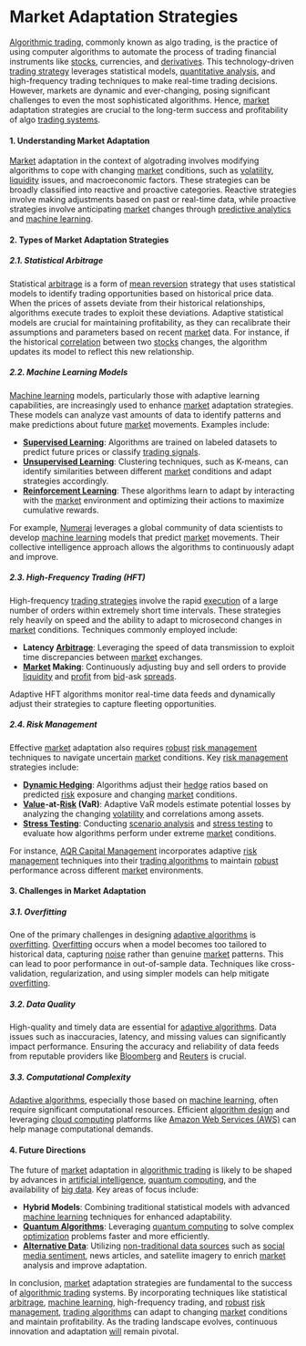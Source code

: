 # Market Adaptation Strategies

[Algorithmic trading](../a/algorithmic_trading.md), commonly known as algo trading, is the practice of using computer algorithms to automate the process of trading financial instruments like [stocks](../s/stock.md), currencies, and [derivatives](../d/derivatives.md). This technology-driven [trading strategy](../t/trading_strategy.md) leverages statistical models, [quantitative analysis](../q/quantitative_analysis.md), and high-frequency trading techniques to make real-time trading decisions. However, markets are dynamic and ever-changing, posing significant challenges to even the most sophisticated algorithms. Hence, [market](../m/market.md) adaptation strategies are crucial to the long-term success and profitability of algo [trading systems](../t/trading_systems.md).

#### 1. Understanding Market Adaptation
[Market](../m/market.md) adaptation in the context of algotrading involves modifying algorithms to cope with changing [market](../m/market.md) conditions, such as [volatility](../v/volatility.md), [liquidity](../l/liquidity.md) issues, and macroeconomic factors. These strategies can be broadly classified into reactive and proactive categories. Reactive strategies involve making adjustments based on past or real-time data, while proactive strategies involve anticipating [market](../m/market.md) changes through [predictive analytics](../p/predictive_analytics.md) and [machine learning](../m/machine_learning.md).

#### 2. Types of Market Adaptation Strategies

##### 2.1. Statistical Arbitrage
Statistical [arbitrage](../a/arbitrage.md) is a form of [mean reversion](../m/mean_reversion.md) strategy that uses statistical models to identify trading opportunities based on historical price data. When the prices of assets deviate from their historical relationships, algorithms execute trades to exploit these deviations. Adaptive statistical models are crucial for maintaining profitability, as they can recalibrate their assumptions and parameters based on recent [market](../m/market.md) data. For instance, if the historical [correlation](../c/correlation.md) between two [stocks](../s/stock.md) changes, the algorithm updates its model to reflect this new relationship.

##### 2.2. Machine Learning Models
[Machine learning](../m/machine_learning.md) models, particularly those with adaptive learning capabilities, are increasingly used to enhance [market](../m/market.md) adaptation strategies. These models can analyze vast amounts of data to identify patterns and make predictions about future [market](../m/market.md) movements. Examples include:

- **[Supervised Learning](../s/supervised_learning.md)**: Algorithms are trained on labeled datasets to predict future prices or classify [trading signals](../t/trading_signals.md).
- **[Unsupervised Learning](../u/unsupervised_learning.md)**: Clustering techniques, such as K-means, can identify similarities between different [market](../m/market.md) conditions and adapt strategies accordingly.
- **[Reinforcement Learning](../r/reinforcement_learning.md)**: These algorithms learn to adapt by interacting with the [market](../m/market.md) environment and optimizing their actions to maximize cumulative rewards.

For example, [Numerai](https://numer.ai/) leverages a global community of data scientists to develop [machine learning](../m/machine_learning.md) models that predict [market](../m/market.md) movements. Their collective intelligence approach allows the algorithms to continuously adapt and improve.

##### 2.3. High-Frequency Trading (HFT)
High-frequency [trading strategies](../t/trading_strategies.md) involve the rapid [execution](../e/execution.md) of a large number of orders within extremely short time intervals. These strategies rely heavily on speed and the ability to adapt to microsecond changes in [market](../m/market.md) conditions. Techniques commonly employed include:

- **Latency [Arbitrage](../a/arbitrage.md)**: Leveraging the speed of data transmission to exploit time discrepancies between [market](../m/market.md) exchanges.
- **[Market](../m/market.md) Making**: Continuously adjusting buy and sell orders to provide [liquidity](../l/liquidity.md) and [profit](../p/profit.md) from [bid](../b/bid.md)-ask [spreads](../s/spreads.md).

Adaptive HFT algorithms monitor real-time data feeds and dynamically adjust their strategies to capture fleeting opportunities.

##### 2.4. Risk Management
Effective [market](../m/market.md) adaptation also requires [robust](../r/robust.md) [risk management](../r/risk_management.md) techniques to navigate uncertain [market](../m/market.md) conditions. Key [risk management](../r/risk_management.md) strategies include:

- **[Dynamic Hedging](../d/dynamic_hedging.md)**: Algorithms adjust their [hedge](../h/hedge.md) ratios based on predicted [risk](../r/risk.md) exposure and changing [market](../m/market.md) conditions.
- **[Value](../v/value.md)-at-[Risk](../r/risk.md) (VaR)**: Adaptive VaR models estimate potential losses by analyzing the changing [volatility](../v/volatility.md) and correlations among assets.
- **[Stress Testing](../s/stress_testing_in_trading.md)**: Conducting [scenario analysis](../s/scenario_analysis.md) and [stress testing](../s/stress_testing_in_trading.md) to evaluate how algorithms perform under extreme [market](../m/market.md) conditions.

For instance, [AQR Capital Management](https://www.aqr.com/) incorporates adaptive [risk management](../r/risk_management.md) techniques into their [trading algorithms](../t/trading_algorithms.md) to maintain [robust](../r/robust.md) performance across different [market](../m/market.md) environments.

#### 3. Challenges in Market Adaptation

##### 3.1. Overfitting
One of the primary challenges in designing [adaptive algorithms](../a/adaptive_algorithms.md) is [overfitting](../o/overfitting.md). [Overfitting](../o/overfitting.md) occurs when a model becomes too tailored to historical data, capturing [noise](../n/noise.md) rather than genuine [market](../m/market.md) patterns. This can lead to poor performance in out-of-sample data. Techniques like cross-validation, regularization, and using simpler models can help mitigate [overfitting](../o/overfitting.md).

##### 3.2. Data Quality
High-quality and timely data are essential for [adaptive algorithms](../a/adaptive_algorithms.md). Data issues such as inaccuracies, latency, and missing values can significantly impact performance. Ensuring the accuracy and reliability of data feeds from reputable providers like [Bloomberg](https://www.bloomberg.com/professional) and [Reuters](https://www.thomsonreuters.com/en.html) is crucial.

##### 3.3. Computational Complexity
[Adaptive algorithms](../a/adaptive_algorithms.md), especially those based on [machine learning](../m/machine_learning.md), often require significant computational resources. Efficient [algorithm design](../a/algorithm_design.md) and leveraging [cloud computing](../c/cloud_computing_in_trading.md) platforms like [Amazon Web Services (AWS)](https://aws.amazon.com/) can help manage computational demands.

#### 4. Future Directions

The future of [market](../m/market.md) adaptation in [algorithmic trading](../a/algorithmic_trading.md) is likely to be shaped by advances in [artificial intelligence](../a/artificial_intelligence_in_trading.md), [quantum computing](../q/quantum_computing_in_trading.md), and the availability of [big data](../b/big_data_in_trading.md). Key areas of focus include:

- **Hybrid Models**: Combining traditional statistical models with advanced [machine learning](../m/machine_learning.md) techniques for enhanced adaptability.
- **[Quantum Algorithms](../q/quantum_algorithms_in_trading.md)**: Leveraging [quantum computing](../q/quantum_computing_in_trading.md) to solve complex [optimization](../o/optimization.md) problems faster and more efficiently.
- **[Alternative Data](../a/alternative_data.md)**: Utilizing [non-traditional data sources](../n/non-traditional_data_sources.md) such as [social media sentiment](../s/social_media_sentiment.md), news articles, and satellite imagery to enrich [market](../m/market.md) analysis and improve adaptation.

In conclusion, [market](../m/market.md) adaptation strategies are fundamental to the success of [algorithmic trading](../a/algorithmic_trading.md) systems. By incorporating techniques like statistical [arbitrage](../a/arbitrage.md), [machine learning](../m/machine_learning.md), high-frequency trading, and [robust](../r/robust.md) [risk management](../r/risk_management.md), [trading algorithms](../t/trading_algorithms.md) can adapt to changing [market](../m/market.md) conditions and maintain profitability. As the trading landscape evolves, continuous innovation and adaptation [will](../w/will.md) remain pivotal.

